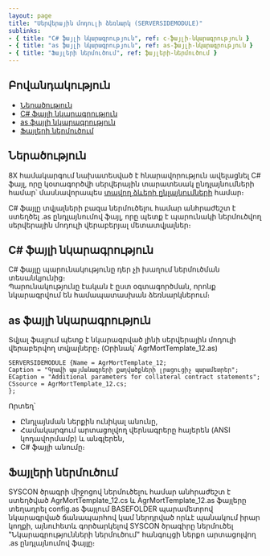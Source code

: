 ```yaml
---
layout: page
title: "Սերվերային մոդուլի ձեռնարկ (SERVERSIDEMODULE)"
sublinks:
- { title: "C# ֆայլի նկարագրություն", ref: c-ֆայլի-նկարագրություն }
- { title: "as ֆայլի նկարագրություն", ref: as-ֆայլի-նկարագրություն }
- { title: "Ֆայլերի ներմուծում", ref: ֆայլերի-ներմուծում }
---
```


## Բովանդակություն

- [Ներածություն](#ներածություն)
- [C# ֆայլի նկարագրություն](#c-ֆայլի-նկարագրություն)
- [as ֆայլի նկարագրություն](#as-ֆայլի-նկարագրություն)
- [Ֆայլերի ներմուծում](#ֆայլերի-ներմուծում)

## Ներածություն

8X համակարգում նախատեսված է հնարավորություն ավելացնել C# ֆայլ, որը կօտագործվի սերվերային տարատեսակ ընդլայնումների համար՝ մասնավորապես [տպվող ձևերի ընլայնումների](/src/extensions/definitions/template_substitution_guide.md) համար։

C# ֆայլը տվյալների բազա ներմուծելու համար անհրաժեշտ է ստեղծել .as ընդլայնումով ֆայլ, որը պետք է պարունակի ներմուծվող սերվերային մոդուլի վերաբերյալ մետատվյալներ։

## C# ֆայլի նկարագրություն

C# ֆայլը պարունակությունը դեր չի խաղում ներմուծման տեսանկյունից։  
Պարունակությունը էական է ըստ օգտագործման, որոնք նկարագրվում են համապատասխան ձեռնարկներում։

## as ֆայլի նկարագրություն

Տվյալ ֆայլում պետք է նկարագրված լինի սերվերային մոդուլի վերաբերվող տվյալները։ (Օրինակ՝ AgrMortTemplate_12.as) 

```as4x
SERVERSIDEMODULE {Name = AgrMortTemplate_12;
Caption = "Գրավի պայմանագրերի քաղվածքների լրացուցիչ պարամետրեր";
ECaption = "Additional parameters for collateral contract statements";
CSsource = AgrMortTemplate_12.cs;
};
```

Որտեղ՝
* Ընդլայնման ներքին ունիկալ անունը,
* Համակարգում արտացոլվող վերնագրերը հայերեն (ANSI կոդավորմամբ) և անգլերեն,
* C# ֆայլի անումը։

## Ֆայլերի ներմուծում 

SYSCON ծրագրի միջոցով ներմուծելու համար անհրաժեշտ է ստեղծված AgrMortTemplate_12.cs և AgrMortTemplate_12.as ֆայլերը տեղադրել config.as ֆայլում BASEFOLDER պարամետրով նկարագրված ճանապարհով կամ ներդրված որևէ պանակում իրար կողքի, այնուհետև գործարկելով SYSCON ծրագիրը ներմուծել "Նկարագրությունների ներմուծում" հանգույցի ներքո արտացոլվող .as ընդլայնումով ֆայլը։
